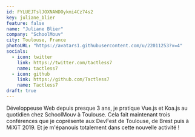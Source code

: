 ```yaml
---
id: FYLUEJTslJOXNAWDOykmi4Cz74s2
key: juliane_blier
feature: false
name: "Juliane Blier"
company: "SchoolMouv"
city: Toulouse, France
photoURL: "https://avatars1.githubusercontent.com/u/22011253?v=4"
socials:
  - icon: twitter
    link: https://twitter.com/tactless7
    name: tactless7
  - icon: github
    link: https://github.com/Tactless7
    name: Tactless7
draft: true
---
```

Développeuse Web depuis presque 3 ans, je pratique Vue.js et Koa.js au quotidien chez SchoolMouv à Toulouse. 
Cela fait maintenant trois conférences que je coprésente aux DevFest de Toulouse, de Brest puis à MiXiT 2019. Et je m'épanouis totalement dans cette nouvelle activité !
